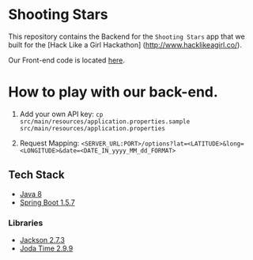 # Shooting Stars

This repository contains the Backend for the `Shooting Stars` app that we built for the [Hack Like a Girl Hackathon]
(http://www.hacklikeagirl.co/).

Our Front-end code is located [here](https://github.com/mignonnesaurus/shooting-stars-web).

# How to play with our back-end.
1. Add your own API key:
    `cp src/main/resources/application.properties.sample src/main/resources/application.properties`
    
2. Request Mapping:
    `<SERVER_URL:PORT>/options?lat=<LATITUDE>&long=<LONGITUDE>&date=<DATE_IN_yyyy_MM_dd_FORMAT>`
    
    
## Tech Stack

* [Java 8](https://www.java.com/en/download/faq/java8.xml)
* [Spring Boot 1.5.7](https://spring.io/blog/2017/09/12/spring-boot-1-5-7-available-now)

### Libraries
* [Jackson 2.7.3](https://github.com/FasterXML/jackson)
* [Joda Time 2.9.9](http://www.joda.org/joda-time/)